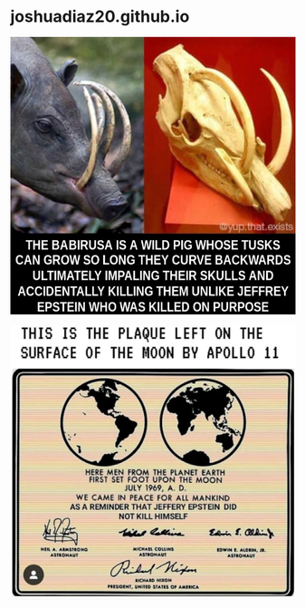 # joshuadiaz20.github.io

![Image description](https://github.com/joshuadiaz20/joshuadiaz20.github.io/blob/master/epstein%20babirusa.jpeg?raw=true)

![Image description](https://github.com/joshuadiaz20/joshuadiaz20.github.io/blob/master/epstein%20landing.png?raw=true)
